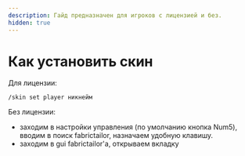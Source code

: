 ```yaml
---
description: Гайд предназначен для игроков с лицензией и без.
hidden: true
---
```


# Как установить скин

Для лицензии:

```
/skin set player никнейм
```

Без лицензии:

* заходим в настройки управления (по умолчанию кнопка Num5), вводим в поиск fabrictailor, назначаем удобную клавишу.
* заходим в gui fabrictailor'a, открываем вкладку&#x20;
